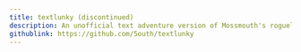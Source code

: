 ```yaml
---
title: textlunky (discontinued)
description: An unofficial text adventure version of Mossmouth's roguelike platformer, Spelunky
githublink: https://github.com/5outh/textlunky
---
```

